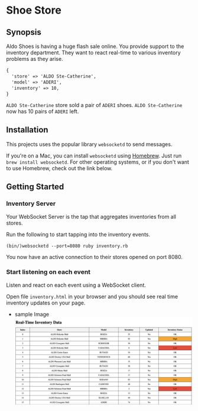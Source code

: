 # Shoe Store

## Synopsis

Aldo Shoes is having a huge flash sale online. You provide support to the inventory department. They want to react real-time to various inventory problems as they arise.

```
{
  'store' => 'ALDO Ste-Catherine',
  'model' => 'ADERI',
  'inventory' => 10,
}
```

`ALDO Ste-Catherine` store sold a pair of `ADERI` shoes. `ALDO Ste-Catherine` now has 10 pairs of `ADERI` left.


## Installation

This projects uses the popular library `websocketd` to send messages.

If you're on a Mac, you can install `websocketd` using [Homebrew](http://brew.sh/). Just run `brew install websocketd`. For other operating systems, or if you don't want to use Homebrew, check out the link below.

## Getting Started

### Inventory Server

Your WebSocket Server is the tap that aggregates inventories from all stores.

Run the following to start tapping into the inventory events.

```
(bin/)websocketd --port=8080 ruby inventory.rb
```

You now have an active connection to their stores opened on port 8080.

### Start listening on each event

Listen and react on each event using a WebSocket client.

Open file `inventory.html` in your browser and you should see real time inventory updates on your page.

* sample Image ![picture alt](https://raw.githubusercontent.com/AnjaliKhant/shoe-store/main/assets/Homepage.png)